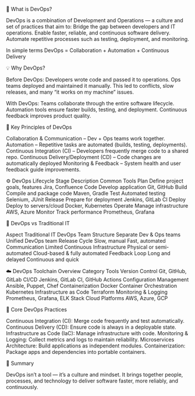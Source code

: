🚀 What is DevOps?

DevOps is a combination of Development and Operations — a culture and set of practices that aim to:
Bridge the gap between developers and IT operations.
Enable faster, reliable, and continuous software delivery.
Automate repetitive processes such as testing, deployment, and monitoring.

In simple terms
DevOps = Collaboration + Automation + Continuous Delivery

💡 Why DevOps?

Before DevOps:
Developers wrote code and passed it to operations.
Ops teams deployed and maintained it manually.
This led to conflicts, slow releases, and many “it works on my machine” issues.

With DevOps:
Teams collaborate through the entire software lifecycle.
Automation tools ensure faster builds, testing, and deployment.
Continuous feedback improves product quality.

🧩 Key Principles of DevOps

Collaboration & Communication – Dev + Ops teams work together.
Automation – Repetitive tasks are automated (builds, testing, deployments).
Continuous Integration (CI) – Developers frequently merge code to a shared repo.
Continuous Delivery/Deployment (CD) – Code changes are automatically deployed
Monitoring & Feedback – System health and user feedback guide improvements.

⚙️ DevOps Lifecycle
Stage	      Description	                     Common Tools
Plan	Define project goals, features	    Jira, Confluence
Code	Develop application	                Git, GitHub
Build	Compile and package code	        Maven, Gradle
Test	Automated testing	                Selenium, JUnit
Release	Prepare for deployment	            Jenkins, GitLab CI
Deploy	Deploy to servers/cloud	            Docker, Kubernetes
Operate	Manage infrastructure	            AWS, Azure
Monitor	Track performance	                Prometheus, Grafana

🧱 DevOps vs Traditional IT

  Aspect	           Traditional IT	            DevOps
Team Structure	Separate Dev & Ops teams	Unified DevOps team
Release Cycle	Slow, manual	            Fast, automated
Communication	Limited	Continuous
Infrastructure	Physical or semi-automated	Cloud-based & fully automated
Feedback Loop	Long and delayed	        Continuous and quick

☁️ DevOps Toolchain Overview
   Category	                 Tools
Version Control	           Git, GitHub, GitLab
CI/CD	Jenkins, GitLab    CI, GitHub Actions
Configuration Management   Ansible, Puppet, Chef
Containerization	       Docker
Container Orchestration	   Kubernetes
Infrastructure as Code	   Terraform
Monitoring & Logging	   Prometheus, Grafana, ELK Stack
Cloud Platforms	           AWS, Azure, GCP

🔁 Core DevOps Practices

Continuous Integration (CI): Merge code frequently and test automatically.
Continuous Delivery (CD): Ensure code is always in a deployable state.
Infrastructure as Code (IaC): Manage infrastructure with code.
Monitoring & Logging: Collect metrics and logs to maintain reliability.
Microservices Architecture: Build applications as independent modules.
Containerization: Package apps and dependencies into portable containers.

📘 Summary

DevOps isn’t a tool — it’s a culture and mindset.
It brings together people, processes, and technology to deliver software faster, more reliably, and continuously.
